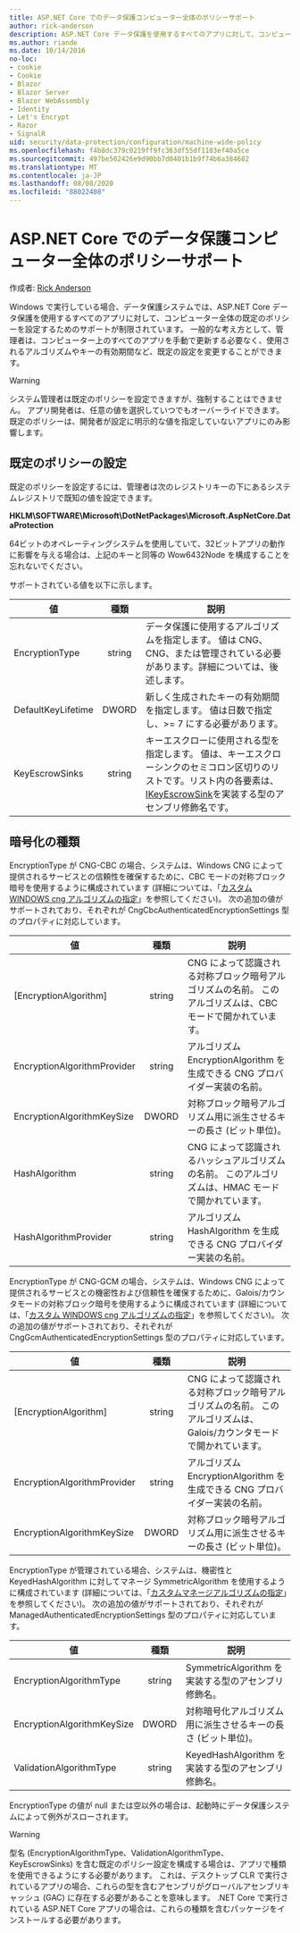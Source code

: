 ```yaml
---
title: ASP.NET Core でのデータ保護コンピューター全体のポリシーサポート
author: rick-anderson
description: ASP.NET Core データ保護を使用するすべてのアプリに対して、コンピューター全体の既定のポリシーを設定するためのサポートについて説明します。
ms.author: riande
ms.date: 10/14/2016
no-loc:
- cookie
- Cookie
- Blazor
- Blazor Server
- Blazor WebAssembly
- Identity
- Let's Encrypt
- Razor
- SignalR
uid: security/data-protection/configuration/machine-wide-policy
ms.openlocfilehash: f4b8dc379c0219ff9fc363df55df1103ef40a5ce
ms.sourcegitcommit: 497be502426e9d90bb7d0401b1b9f74b6a384682
ms.translationtype: MT
ms.contentlocale: ja-JP
ms.lasthandoff: 08/08/2020
ms.locfileid: "88022408"
---
```

# <a name="data-protection-machine-wide-policy-support-in-aspnet-core"></a>ASP.NET Core でのデータ保護コンピューター全体のポリシーサポート

作成者: [Rick Anderson](https://twitter.com/RickAndMSFT)

Windows で実行している場合、データ保護システムでは、ASP.NET Core データ保護を使用するすべてのアプリに対して、コンピューター全体の既定のポリシーを設定するためのサポートが制限されています。 一般的な考え方として、管理者は、コンピューター上のすべてのアプリを手動で更新する必要なく、使用されるアルゴリズムやキーの有効期間など、既定の設定を変更することができます。

> [!WARNING]
> システム管理者は既定のポリシーを設定できますが、強制することはできません。 アプリ開発者は、任意の値を選択していつでもオーバーライドできます。 既定のポリシーは、開発者が設定に明示的な値を指定していないアプリにのみ影響します。

## <a name="setting-default-policy"></a>既定のポリシーの設定

既定のポリシーを設定するには、管理者は次のレジストリキーの下にあるシステムレジストリで既知の値を設定できます。

**HKLM\SOFTWARE\Microsoft\DotNetPackages\Microsoft.AspNetCore.DataProtection**

64ビットのオペレーティングシステムを使用していて、32ビットアプリの動作に影響を与える場合は、上記のキーと同等の Wow6432Node を構成することを忘れないでください。

サポートされている値を以下に示します。

| 値              | 種類   | 説明 |
| ------------------ | :----: | ----------- |
| EncryptionType     | string | データ保護に使用するアルゴリズムを指定します。 値は CNG、CNG、または管理されている必要があります。詳細については、後述します。 |
| DefaultKeyLifetime | DWORD  | 新しく生成されたキーの有効期間を指定します。 値は日数で指定し、>= 7 にする必要があります。 |
| KeyEscrowSinks     | string | キーエスクローに使用される型を指定します。 値は、キーエスクローシンクのセミコロン区切りのリストです。リスト内の各要素は、 [IKeyEscrowSink](/dotnet/api/microsoft.aspnetcore.dataprotection.keymanagement.ikeyescrowsink)を実装する型のアセンブリ修飾名です。 |

## <a name="encryption-types"></a>暗号化の種類

EncryptionType が CNG-CBC の場合、システムは、Windows CNG によって提供されるサービスとの信頼性を確保するために、CBC モードの対称ブロック暗号を使用するように構成されています (詳細については、「[カスタム WINDOWS cng アルゴリズムの指定](xref:security/data-protection/configuration/overview#specifying-custom-windows-cng-algorithms)」を参照してください)。 次の追加の値がサポートされており、それぞれが CngCbcAuthenticatedEncryptionSettings 型のプロパティに対応しています。

| 値                       | 種類   | 説明 |
| --------------------------- | :----: | ----------- |
| [EncryptionAlgorithm]         | string | CNG によって認識される対称ブロック暗号アルゴリズムの名前。 このアルゴリズムは、CBC モードで開かれています。 |
| EncryptionAlgorithmProvider | string | アルゴリズム EncryptionAlgorithm を生成できる CNG プロバイダー実装の名前。 |
| EncryptionAlgorithmKeySize  | DWORD  | 対称ブロック暗号アルゴリズム用に派生させるキーの長さ (ビット単位)。 |
| HashAlgorithm               | string | CNG によって認識されるハッシュアルゴリズムの名前。 このアルゴリズムは、HMAC モードで開かれています。 |
| HashAlgorithmProvider       | string | アルゴリズム HashAlgorithm を生成できる CNG プロバイダー実装の名前。 |

EncryptionType が CNG-GCM の場合、システムは、Windows CNG によって提供されるサービスとの機密性および信頼性を確保するために、Galois/カウンタモードの対称ブロック暗号を使用するように構成されています (詳細については、「[カスタム WINDOWS cng アルゴリズムの指定](xref:security/data-protection/configuration/overview#specifying-custom-windows-cng-algorithms)」を参照してください)。 次の追加の値がサポートされており、それぞれが CngGcmAuthenticatedEncryptionSettings 型のプロパティに対応しています。

| 値                       | 種類   | 説明 |
| --------------------------- | :----: | ----------- |
| [EncryptionAlgorithm]         | string | CNG によって認識される対称ブロック暗号アルゴリズムの名前。 このアルゴリズムは、Galois/カウンタモードで開かれています。 |
| EncryptionAlgorithmProvider | string | アルゴリズム EncryptionAlgorithm を生成できる CNG プロバイダー実装の名前。 |
| EncryptionAlgorithmKeySize  | DWORD  | 対称ブロック暗号アルゴリズム用に派生させるキーの長さ (ビット単位)。 |

EncryptionType が管理されている場合、システムは、機密性と KeyedHashAlgorithm に対してマネージ SymmetricAlgorithm を使用するように構成されています (詳細については、「[カスタムマネージアルゴリズムの指定](xref:security/data-protection/configuration/overview#specifying-custom-managed-algorithms)」を参照してください)。 次の追加の値がサポートされており、それぞれが ManagedAuthenticatedEncryptionSettings 型のプロパティに対応しています。

| 値                      | 種類   | 説明 |
| -------------------------- | :----: | ----------- |
| EncryptionAlgorithmType    | string | SymmetricAlgorithm を実装する型のアセンブリ修飾名。 |
| EncryptionAlgorithmKeySize | DWORD  | 対称暗号化アルゴリズム用に派生させるキーの長さ (ビット単位)。 |
| ValidationAlgorithmType    | string | KeyedHashAlgorithm を実装する型のアセンブリ修飾名。 |

EncryptionType の値が null または空以外の場合は、起動時にデータ保護システムによって例外がスローされます。

> [!WARNING]
> 型名 (EncryptionAlgorithmType、ValidationAlgorithmType、KeyEscrowSinks) を含む既定のポリシー設定を構成する場合は、アプリで種類を使用できるようにする必要があります。 これは、デスクトップ CLR で実行されているアプリの場合、これらの型を含むアセンブリがグローバルアセンブリキャッシュ (GAC) に存在する必要があることを意味します。 .NET Core で実行されている ASP.NET Core アプリの場合は、これらの種類を含むパッケージをインストールする必要があります。
